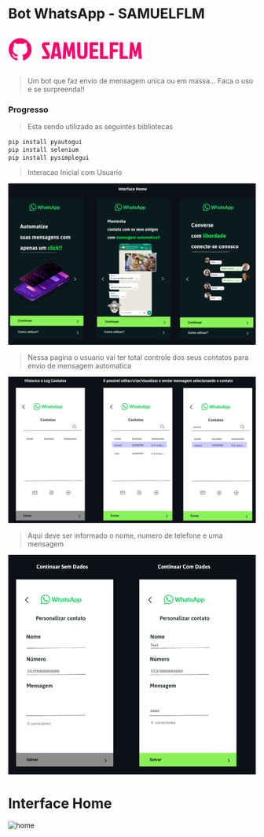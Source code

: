 # Bot WhatsApp - SAMUELFLM

<!---Esses são exemplos. Veja https://shields.io para outras pessoas ou para personalizar este conjunto de escudos. Você pode querer incluir dependências, status do projeto e informações de licença aqui--->

<img src="doc/img/logo.png" alt="logo_samuelflm">

> Um bot que faz envio de mensagem unica ou em massa... Faca o uso e se surpreenda!!

### Progresso

> Esta sendo utilizado as seguintes bibliotecas 

```shell
pip install pyautogui
pip install selenium
pip install pysimplegui
```
> Interacao Inicial com Usuario

<img src="doc//img//Interface Home.png" alt="home">

> Nessa pagina o usuario vai ter total controle dos seus contatos para envio de mensagem automatica

<img src="doc//img//Automacao.png" alt="automacao">


> Aqui deve ser informado o nome, numero de telefone e uma mensagem

<img src="doc//img//Automacao1.png" alt="automacao">

<h1>Interface Home</h1>

![home](https://raw.githubusercontent.com/SamuelFLM//tree/main/doc/img/home.gif)